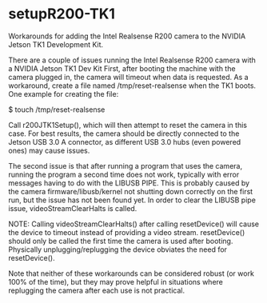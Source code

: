# setupR200-TK1
Workarounds for adding the Intel Realsense R200 camera to the NVIDIA Jetson TK1 Development Kit.


There are a couple of issues running the Intel Realsense R200 camera with a NVIDIA Jetson TK1 Dev Kit
First, after booting the machine with the camera plugged in, the camera will timeout when data is requested.
As a workaround, create a file named /tmp/reset-realsense when the TK1 boots. One example for creating the file:

$ touch /tmp/reset-realsense

Call r200JTK1Setup(), which will then attempt to reset the camera in this case. For best results, the camera
should be directly connected to the Jetson USB 3.0 A connector, as different USB 3.0 hubs (even powered ones) may cause issues.

The second issue is that after running a program that uses the camera, running the program a second time
does not work, typically with error messages having to do with the LIBUSB PIPE. This is probably
caused by the camera firmware/libusb/kernel not shutting down correctly on the first run, but the issue has not
been found yet.
In order to clear the LIBUSB pipe issue, videoStreamClearHalts is called. 

NOTE: Calling videoStreamClearHalts() after calling resetDevice() will cause the device to timeout instead of 
providing a video stream. resetDevice() should only be called the first time the camera is used after booting. Physically 
unplugging/replugging the device obviates the need for resetDevice().

Note that neither of these workarounds can be considered robust (or work 100% of the time), but they may prove helpful
in situations where replugging the camera after each use is not practical.

